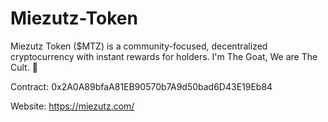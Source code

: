 # Miezutz-Token
Miezutz Token ($MTZ) is a community-focused, decentralized cryptocurrency with instant rewards for holders. I'm The Goat, We are The Cult. 🐐

Contract: 0x2A0A89bfaA81EB90570b7A9d50bad6D43E19Eb84

Website: https://miezutz.com/
